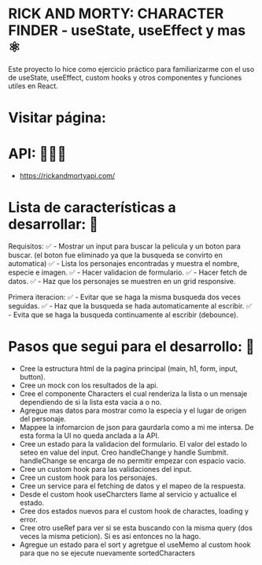 # RICK AND MORTY: CHARACTER FINDER - useState, useEffect y mas ⚛️

Este proyecto lo hice como ejercicio práctico para familiarizarme con el uso de useState, useEffect, custom hooks y otros componentes y funciones utiles en React.

# Visitar página:



# API: 👨🏻‍💻
- https://rickandmortyapi.com/


# Lista de características a desarrollar: 📝 

Requisitos:
✅ - Mostrar un input para buscar la pelicula y un boton para buscar. (el boton fue eliminado ya que la busqueda se convirto en automatica)
✅ - Lista los personajes encontradas y muestra el nombre, especie e imagen.
✅ - Hacer validacion de formulario.
✅ - Hacer fetch de datos.
✅ - Haz que los personajes se muestren en un grid responsive.

Primera iteracion:
✅ - Evitar que se haga la misma busqueda dos veces seguidas.
✅ - Haz que la busqueda se hada automaticamente al escribir.
✅ - Evita que se haga la busqueda continuamente al escribir (debounce).


# Pasos que segui para el desarrollo: 🧩
- Cree la estructura html de la pagina principal (main, h1, form, input, button).
- Cree un mock con los resultados de la api.
- Cree el componente Characters el cual renderiza la lista o un mensaje dependiendo de si la lista esta vacia a o no.
- Agregue mas datos para mostrar como la especia y el lugar de origen del personaje.
- Mappee la infomarcion de json para gaurdarla como a mi me intersa. De esta forma la UI no queda anclada a la API.
- Cree un estado para la validacion del formulario. El valor del estado lo seteo en value del input. Creo handleChange y handle Sumbmit. handleChange se encarga de no permitir empezar con espacio vacio.
- Cree un custom hook para las validaciones del input.
- Cree un custom hook para los personajes.
- Cree un service para el fetching de datos y el mapeo de la respuesta.
- Desde el custom hook useCharcters llame al servicio y actualice el estado.
- Cree dos estados nuevos para el custom hook de charactes, loading y error.
- Cree otro useRef para ver si se esta buscando con la misma query (dos veces la misma peticion). Si es asi entonces no la hago.
- Agregue un estado para el sort y agretgue el useMemo al custom hook para que no se ejecute nuevamente sortedCharacters
